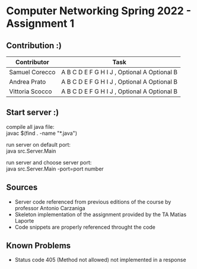 # Computer Networking Spring 2022 - Assignment 1

## Contribution :)
|     Contributor   |                Task                         |
| ----------------- | ------------------------------------------- |
| Samuel Corecco    | A B C D E F G H I J , Optional A Optional B |
| Andrea Prato      | A B C D E F G H I J , Optional A Optional B |
| Vittoria Scocco   | A B C D E F G H I J , Optional A Optional B |

## Start server :)
compile all java file:      
javac $(find . -name "*.java")  
  
run server on default port:           
java src.Server.Main  
  
run server and choose server port:     
java src.Server.Main -port=port number

## Sources
- Server code referenced from previous editions of the course by professor Antonio Carzaniga
- Skeleton implementation of the assignment provided by the TA Matias Laporte
- Code snippets are properly referenced throught the code

## Known Problems
- Status code 405 (Method not allowed) not implemented in a response